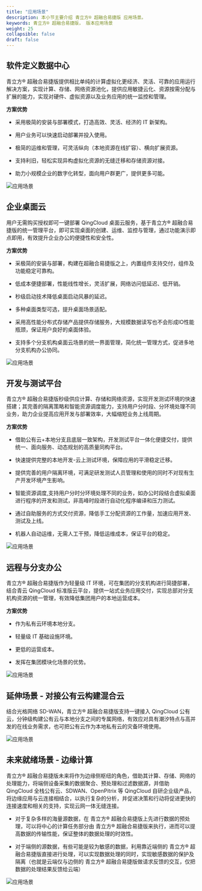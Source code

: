 ```yaml
---
title: "应用场景"
description: 本小节主要介绍 青立方® 超融合易捷版 应用场景。 
keywords: 青立方® 超融合易捷版， 版本应用场景 
weight: 25
collapsible: false
draft: false
---
```





## 软件定义数据中心

青立方® 超融合易捷版提供相比单纯的计算虚拟化更经济、灵活、可靠的应用运行解决方案，实现计算、存储、网络资源池化，提供应用敏捷云化、资源按需分配与扩展的能力，实现对硬件、虚拟资源以及业务应用的统一监控和管理。

**方案优势**

- 采用极简的安装与部署模式，打造高效、灵活、经济的 IT 新架构。

- 用户业务可以快速启动部署并投入使用。

- 极简的运维和管理，可灵活纵向（本地资源在线扩容）、横向扩展资源。

- 支持利旧，轻松实现异构虚拟化资源的无缝迁移和存储资源对接。

- 助力小规模企业的数字化转型，面向用户群更广，提供更多可能。

![应用场景](../../_images/scenarios_1.png)

## 企业桌面云

用户无需购买授权即可一键部署 QingCloud 桌面云服务，基于青立方® 超融合易捷版的统一管理平台，即可实现桌面的创建、运维、监控与管理，通过功能演示即点即用，有效提升企业办公的便捷性和安全性。

**方案优势**

- 采极简的安装与部署，构建在超融合易捷版之上，内置组件支持交付，组件及功能稳定可靠构。

- 低成本便捷部署，性能线性增长，灵活扩展，网络访问低延迟、低开销。

- 秒级启动技术降低桌面启动风暴的延迟。

- 多种桌面类型可选，提升桌面场景适配。

- 采用高性能分布式存储产品提供存储服务，大规模数据读写也不会形成IO性能瓶颈，保证用户良好的桌面体验。

- 支持多个分支机构桌面云场景的统一界面管理，简化统一管理方式，促进多地分支机构办公协同。

![应用场景](../../_images/scenarios_2.png)

## 开发与测试平台

青立方® 超融合易捷版秒级供应计算、存储和网络资源，实现开发测试环境的快速搭建；其完善的隔离策略和智能资源调度能力，支持用户分时段、分环境处理不同业务，助力企业提高应用开发与部署效率，大幅缩短业务上线周期。

**方案优势**

- 借助公有云+本地分支且底层一致架构，开发测试平台一体化便捷交付，提供统一、面向服务、动态规划的高质量同构平台。

- 快速提供完整的本地开发-云上测试环境，保障应用的平滑稳定迁移。

- 提供完善的用户隔离环境，可满足研发测试人员管理和使用的同时不对现有生产开发环境产生影响。

- 智能资源调度,支持用户分时分环境处理不同的业务，如办公时段结合虚拟桌面进行程序的开发和测试，非高峰时段进行自动化程序编译和压力测试。

- 通过自助服务的方式交付资源，降低手工分配资源的工作量，加速应用开发、测试及上线。

- 机器人自动运维，无需人工干预，降低运维成本，保证平台的稳定。

![应用场景](../../_images/scenarios_3.png)

## 远程与分支办公

青立方® 超融合易捷版作为轻量级 IT 环境，可在集团的分支机构进行简捷部署，结合青云 QingCloud 标准版云平台，提供一站式业务应用交付，实现总部对分支机构资源的统一管理，有效降低集团用户的本地运营成本。

**方案优势**

- 作为私有云环境本地分支。

- 轻量级 IT 基础设施环境。

- 更低的运营成本。

- 发挥在集团模块化场景的优势。

![应用场景](../../_images/scenarios_4.png)

## 延伸场景 - 对接公有云构建混合云

结合光格网络 SD-WAN，青立方® 超融合易捷版支持一键接入 QingCloud 公有云，分钟级构建公有云与本地分支之间的专属网络，有效应对具有潮汐特点与高并发的在线业务需求，也可把公有云作为本地私有云的灾备环境使用。

![应用场景](../../_images/scenarios_5.png)

## 未来就绪场景 - 边缘计算

青立方® 超融合易捷版未来将作为边缘侧枢纽的角色，借助其计算、存储、网络的处理能力，将端侧设备采集的数据聚合、预处理和过滤数据源，并借助 QingCloud 全栈公有云、SDWAN、OpenPitrix 等 QingCloud 自研企业级产品，将边缘应用与云连接相结合，以执行复杂的分析，并促进决策和行动将促进更快的连接速度和相关的支持，实现云网一体无缝连接。

- 对于复杂多样的海量源数据，在 青立方® 超融合易捷版上先进行数据的预处理，可以将中心的计算任务部分由 青立方® 超融合易捷版来执行，进而可以提高数据的传输性能，保证整体的数据处理的时效性。

- 对于端侧的源数据，有些可能是较为敏感的数据，利用靠近端侧的 青立方® 超融合易捷版直接进行处理，可以实现数据处理的同时，实现敏感数据的保护及隔离（也就是云端仅与边侧的 青立方® 超融合易捷版做请求反馈的交互，仅把数据的处理结果反馈给云端）

![应用场景](../../_images/scenarios_6.png)